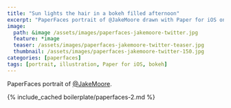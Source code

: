 ```yaml
---
title: "Sun lights the hair in a bokeh filled afternoon"
excerpt: "PaperFaces portrait of @JakeMoore drawn with Paper for iOS on an iPad."
image: 
  path: &image /assets/images/paperfaces-jakemoore-twitter.jpg 
  feature: *image
  teaser: /assets/images/paperfaces-jakemoore-twitter-teaser.jpg
  thumbnail: /assets/images/paperfaces-jakemoore-twitter-150.jpg
categories: [paperfaces]
tags: [portrait, illustration, Paper for iOS, bokeh]
---
```


PaperFaces portrait of [@JakeMoore](https://twitter.com/JakeMoore).

{% include_cached boilerplate/paperfaces-2.md %}
